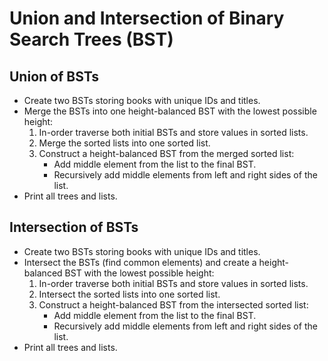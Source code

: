 # Union and Intersection of Binary Search Trees (BST)

## Union of BSTs
- Create two BSTs storing books with unique IDs and titles.
- Merge the BSTs into one height-balanced BST with the lowest possible height:
    1. In-order traverse both initial BSTs and store values in sorted lists.
    2. Merge the sorted lists into one sorted list.
    3. Construct a height-balanced BST from the merged sorted list:
        - Add middle element from the list to the final BST.
        - Recursively add middle elements from left and right sides of the list.
- Print all trees and lists.

## Intersection of BSTs
- Create two BSTs storing books with unique IDs and titles.
- Intersect the BSTs (find common elements) and create a height-balanced BST with the lowest possible height:
    1. In-order traverse both initial BSTs and store values in sorted lists.
    2. Intersect the sorted lists into one sorted list.
    3. Construct a height-balanced BST from the intersected sorted list:
        - Add middle element from the list to the final BST.
        - Recursively add middle elements from left and right sides of the list.
- Print all trees and lists.
